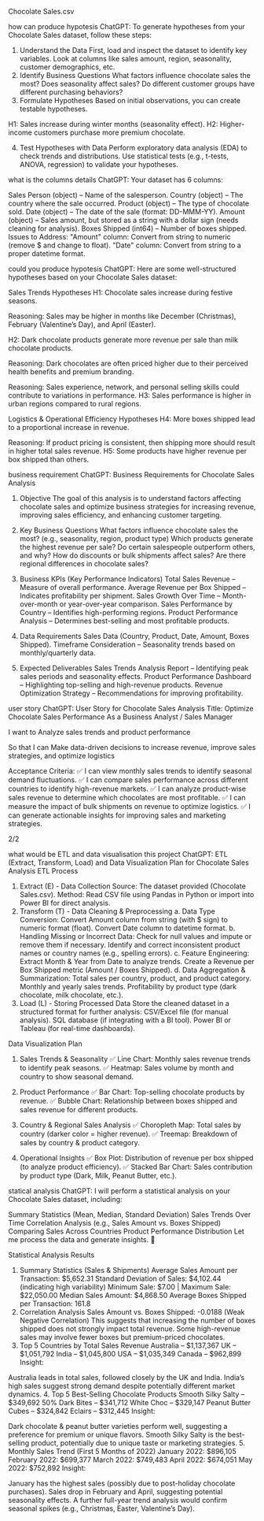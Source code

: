 
Chocolate Sales.csv

how can produce hypotesis
ChatGPT:
To generate hypotheses from your Chocolate Sales dataset, follow these steps:

1. Understand the Data
First, load and inspect the dataset to identify key variables.
Look at columns like sales amount, region, seasonality, customer demographics, etc.
2. Identify Business Questions
What factors influence chocolate sales the most?
Does seasonality affect sales?
Do different customer groups have different purchasing behaviors?
3. Formulate Hypotheses
Based on initial observations, you can create testable hypotheses. 

H1: Sales increase during winter months (seasonality effect).
H2: Higher-income customers purchase more premium chocolate.

4. Test Hypotheses with Data
Perform exploratory data analysis (EDA) to check trends and distributions.
Use statistical tests (e.g., t-tests, ANOVA, regression) to validate your hypotheses.






what is the columns details
ChatGPT:
Your dataset has 6 columns:

Sales Person (object) – Name of the salesperson.
Country (object) – The country where the sale occurred.
Product (object) – The type of chocolate sold.
Date (object) – The date of the sale (format: DD-MMM-YY).
Amount (object) – Sales amount, but stored as a string with a dollar sign (needs cleaning for analysis).
Boxes Shipped (int64) – Number of boxes shipped.
Issues to Address:
"Amount" column: Convert from string to numeric (remove $ and change to float).
"Date" column: Convert from string to a proper datetime format.




could you produce hypotesis
ChatGPT:
Here are some well-structured hypotheses based on your Chocolate Sales dataset:

Sales Trends Hypotheses
H1: Chocolate sales increase during festive seasons.

Reasoning: Sales may be higher in months like December (Christmas), February (Valentine’s Day), and April (Easter).

H2: Dark chocolate products generate more revenue per sale than milk chocolate products.

Reasoning: Dark chocolates are often priced higher due to their perceived health benefits and premium branding.

Reasoning: Sales experience, network, and personal selling skills could contribute to variations in performance.
H3: Sales performance is higher in urban regions compared to rural regions.

Logistics & Operational Efficiency Hypotheses
H4: More boxes shipped lead to a proportional increase in revenue.

Reasoning: If product pricing is consistent, then shipping more should result in higher total sales revenue.
H5: Some products have higher revenue per box shipped than others.






business requirement 
ChatGPT:
Business Requirements for Chocolate Sales Analysis
1. Objective
The goal of this analysis is to understand factors affecting chocolate sales and optimize business strategies for increasing revenue, improving sales efficiency, and enhancing customer targeting.

2. Key Business Questions
What factors influence chocolate sales the most? (e.g., seasonality, region, product type)
Which products generate the highest revenue per sale?
Do certain salespeople outperform others, and why?
How do discounts or bulk shipments affect sales?
Are there regional differences in chocolate sales?
3. Business KPIs (Key Performance Indicators)
Total Sales Revenue – Measure of overall performance.
Average Revenue per Box Shipped – Indicates profitability per shipment.
Sales Growth Over Time – Month-over-month or year-over-year comparison.
Sales Performance by Country – Identifies high-performing regions.
Product Performance Analysis – Determines best-selling and most profitable products.
4. Data Requirements
Sales Data (Country, Product, Date, Amount, Boxes Shipped).
Timeframe Consideration – Seasonality trends based on monthly/quarterly data.

5. Expected Deliverables
Sales Trends Analysis Report – Identifying peak sales periods and seasonality effects.
Product Performance Dashboard – Highlighting top-selling and high-revenue products.
Revenue Optimization Strategy – Recommendations for improving profitability.






user story
ChatGPT:
User Story for Chocolate Sales Analysis
Title: Optimize Chocolate Sales Performance
As a
Business Analyst / Sales Manager

I want to
Analyze sales trends and product performance

So that I can
Make data-driven decisions to increase revenue, improve sales strategies, and optimize logistics

Acceptance Criteria:
✅ I can view monthly sales trends to identify seasonal demand fluctuations.
✅ I can compare sales performance across different countries to identify high-revenue markets.
✅ I can analyze product-wise sales revenue to determine which chocolates are most profitable.
✅ I can measure the impact of bulk shipments on revenue to optimize logistics.
✅ I can generate actionable insights for improving sales and marketing strategies.



2/2



what would be ETL and data visualisation this project
ChatGPT:
ETL (Extract, Transform, Load) and Data Visualization Plan for Chocolate Sales Analysis
ETL Process
1. Extract (E) - Data Collection
Source: The dataset provided (Chocolate Sales.csv).
Method: Read CSV file using Pandas in Python or import into Power BI for direct analysis.
2. Transform (T) - Data Cleaning & Preprocessing
a. Data Type Conversion:
Convert Amount column from string (with $ sign) to numeric format (float).
Convert Date column to datetime format.
b. Handling Missing or Incorrect Data:
Check for null values and impute or remove them if necessary.
Identify and correct inconsistent product names or country names (e.g., spelling errors).
c. Feature Engineering:
Extract Month & Year from Date to analyze trends.
Create a Revenue per Box Shipped metric (Amount / Boxes Shipped).
d. Data Aggregation & Summarization:
Total sales per country, product, and product category.
Monthly and yearly sales trends.
Profitability by product type (dark chocolate, milk chocolate, etc.).
3. Load (L) - Storing Processed Data
Store the cleaned dataset in a structured format for further analysis:
CSV/Excel file (for manual analysis).
SQL database (if integrating with a BI tool).
Power BI or Tableau (for real-time dashboards).


Data Visualization Plan
1. Sales Trends & Seasonality
✅ Line Chart: Monthly sales revenue trends to identify peak seasons.
✅ Heatmap: Sales volume by month and country to show seasonal demand.

2. Product Performance
✅ Bar Chart: Top-selling chocolate products by revenue.
✅ Bubble Chart: Relationship between boxes shipped and sales revenue for different products.

3. Country & Regional Sales Analysis
✅ Choropleth Map: Total sales by country (darker color = higher revenue).
✅ Treemap: Breakdown of sales by country & product category.

4. Operational Insights
✅ Box Plot: Distribution of revenue per box shipped (to analyze product efficiency).
✅ Stacked Bar Chart: Sales contribution by product type (Dark, Milk, Peanut Butter, etc.).



 statical analysis
ChatGPT:
I will perform a statistical analysis on your Chocolate Sales dataset, including:

Summary Statistics (Mean, Median, Standard Deviation)
Sales Trends Over Time
Correlation Analysis (e.g., Sales Amount vs. Boxes Shipped)
Comparing Sales Across Countries
Product Performance Distribution
Let me process the data and generate insights. 🚀

Statistical Analysis Results
1. Summary Statistics (Sales & Shipments)
Average Sales Amount per Transaction: $5,652.31
Standard Deviation of Sales: $4,102.44 (indicating high variability)
Minimum Sale: $7.00 | Maximum Sale: $22,050.00
Median Sales Amount: $4,868.50
Average Boxes Shipped per Transaction: 161.8
2. Correlation Analysis
Sales Amount vs. Boxes Shipped: -0.0188 (Weak Negative Correlation)
This suggests that increasing the number of boxes shipped does not strongly impact total revenue. Some high-revenue sales may involve fewer boxes but premium-priced chocolates.
3. Top 5 Countries by Total Sales Revenue
Australia – $1,137,367
UK – $1,051,792
India – $1,045,800
USA – $1,035,349
Canada – $962,899
Insight:

Australia leads in total sales, followed closely by the UK and India.
India’s high sales suggest strong demand despite potentially different market dynamics.
4. Top 5 Best-Selling Chocolate Products
Smooth Silky Salty – $349,692
50% Dark Bites – $341,712
White Choc – $329,147
Peanut Butter Cubes – $324,842
Eclairs – $312,445
Insight:

Dark chocolate & peanut butter varieties perform well, suggesting a preference for premium or unique flavors.
Smooth Silky Salty is the best-selling product, potentially due to unique taste or marketing strategies.
5. Monthly Sales Trend (First 5 Months of 2022)
January 2022: $896,105
February 2022: $699,377
March 2022: $749,483
April 2022: $674,051
May 2022: $752,892
Insight:

January has the highest sales (possibly due to post-holiday chocolate purchases).
Sales drop in February and April, suggesting potential seasonality effects.
A further full-year trend analysis would confirm seasonal spikes (e.g., Christmas, Easter, Valentine’s Day).







